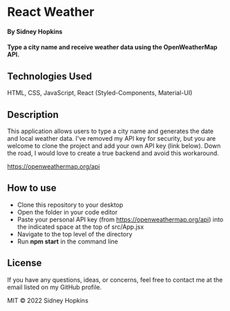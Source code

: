 # React Weather

#### By Sidney Hopkins

#### Type a city name and receive weather data using the OpenWeatherMap API.

## Technologies Used

HTML, CSS, JavaScript, React (Styled-Components, Material-UI)

## Description

This application allows users to type a city name and generates the date and local weather data. I've removed my API key for security, but you are welcome to clone the project and add your own API key (link below). Down the road, I would love to create a true backend and avoid this workaround.

https://openweathermap.org/api

## How to use

- Clone this repository to your desktop
- Open the folder in your code editor
- Paste your personal API key (from https://openweathermap.org/api) into the indicated space at the top of src/App.jsx
- Navigate to the top level of the directory
- Run **npm start** in the command line

## License

If you have any questions, ideas, or concerns, feel free to contact me at the email listed on my GitHub profile.

MIT © 2022 Sidney Hopkins
